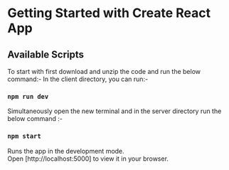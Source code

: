 # Getting Started with Create React App
## Available Scripts
To start with first download and unzip the code and run the below command:-
In the client directory, you can run:-
### `npm run dev`
Simultaneously open the new terminal and in the server directory run the below command :-
### `npm start`
Runs the app in the development mode.\
Open [http://localhost:5000] to view it in your browser.
